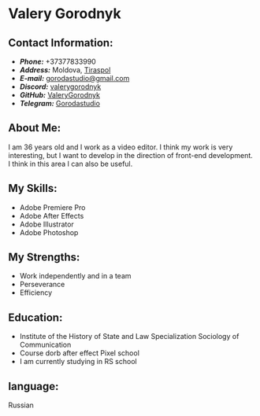 # Valery Gorodnyk

## Contact Information:
* ___Phone:___ +37377833990
* ___Address:___ Moldovа, [Tiraspol](https://www.google.com/maps/place/%D0%A2%D0%B8%D1%80%D0%B0%D1%81%D0%BF%D0%BE%D0%BB%D1%8C/@46.8398122,29.5854582,13.75z/data=!4m6!3m5!1s0x40c902e8fd3f4cbf:0xfffe2ce60be34818!8m2!3d46.848185!4d29.5968051!16zL20vMHBkYnM?entry=ttu)
* ___E-mail:___ gorodastudio@gmail.com
* ___Discord:___ [valerygorodnyk](https://discordapp.com/users/1116318462537633852/)
* ___GitHub:___ [ValeryGorodnyk](https://github.com/ValeryGorodnyk)
* ___Telegram:___ [Gorodastudio](https://t.me/Gorodastudio)

## About Me:
I am 36 years old and I work as a video editor. I think my work is very interesting, but I want to develop in the direction of front-end development. I think in this area I can also be useful.

## My Skills:
* Adobe Premiere Pro
* Adobe After Effects
* Adobe Illustrator
* Adobe Photoshop

## My Strengths:
* Work independently and in a team
* Perseverance
* Efficiency

## Education:
* Institute of the History of State and Law Specialization Sociology of Communication
* Course dorb after effect Pixel school
* I am currently studying in RS school

## language:
Russian